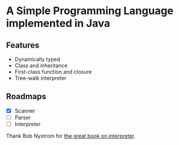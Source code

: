 A Simple Programming Language implemented in Java
=======================

Features
--------
- Dynamically typed
- Class and inheritance
- First-class function and closure
- Tree-walk interpreter

Roadmaps
--------
- [x] Scanner
- [ ] Parser
- [ ] Interpreter

Thank Bob Nystrom for [the great book on interpreter](http://craftinginterpreters.com/contents.html).
